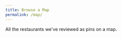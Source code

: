 ```yaml
---
title: Browse a Map
permalink: /map/
---
```

All the restaurants we've reviewed as pins on a map.

<!-- Map container -->
<div id="map" style="width: 100%; height: 500px;"></div>

<!-- Leaflet CSS -->
<link rel="stylesheet" href="https://unpkg.com/leaflet@1.7.1/dist/leaflet.css" />

<!-- Leaflet JS -->
<script src="https://unpkg.com/leaflet@1.7.1/dist/leaflet.js"></script>

<!-- Leaflet Marker Cluster -->
<script src="https://unpkg.com/leaflet.markercluster@1.4.1/dist/leaflet.markercluster.js"></script>

<script src="https://unpkg.com/js-yaml/dist/js-yaml.min.js"></script>

<script>
    // Initialize the map with a default view
    var map = L.map('map').setView([-41, 173], 5); // New Zealand's approximate latitude and longitude, with a suitable zoom level

    // MapTiler Streets v2 Tile Layer URL
    L.tileLayer('https://api.maptiler.com/maps/streets-v2/256/{z}/{x}/{y}.png?key=TBMEHjpwUqAgqKJFiXYL', {
        maxZoom: 19
    }).addTo(map);

    // Fetch markers data from the assets folder
    fetch('{{ "/assets/markers.yml" | relative_url }}')
        .then(response => response.text())  // Get the text content of the file
        .then(yamlText => {
            // Parse the YAML data into a JavaScript object
            var markersData = jsyaml.load(yamlText);

            // Loop through markersData and add each marker to the map
            markersData.forEach(function(marker) {
                var lat = marker.lat;
                var lon = marker.lon;
                var title = marker.title;
                var address = marker.address;
                var rating = marker.rating;
                var link = marker.link;

                // Ensure that the link is properly escaped
                var safeLink = link.replace(/'/g, '%27');  // Escape single quotes in the URL

                // Create a marker for each location
                var popupContent = "<strong>" + title + "</strong><br>" +
                                   "Rating: " + rating + "<br>" +
                                   address + "<br>" +
                                   "<a href='" + safeLink + "' target='_blank'>View Post</a>";

                var newMarker = L.marker([lat, lon]).bindPopup(popupContent);
                newMarker.addTo(map); // Directly add the marker to the map
            });
        })
        .catch(error => console.error("Error loading markers data:", error));
</script>
